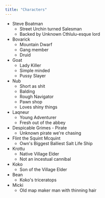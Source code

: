 ```yaml
---
title: "Characters"
---
```

- Steve Boatman
    - Street Urchin turned Salesman
    - Backed by Unknown Cthlulu-esque lord
- Bovarick
    - Mountain Dwarf
    - Gang member
    - Druid
- Goat 
    - Lady Killer
    - Simple minded
    - Pussy Slayer
- Nub 
    - Short as shit
    - Balding
    - Rough Navigator
    - Pawn shop
    - Loves shiny things
- Laqneur
    - Young Adventurer
    - Fresh out of the abbey
- Despicable Grimes - Pirate
    - Unknown pirate we're chasing
- Flint the Squint Mcquint
    - Own's Biggest Balliest Salt Life Ship
- Krottu 
  - Native Village Elder
  - Not an incestual cannibal
- Koko
  -  Son of the Village Elder
- Bean 
  - Koko's triceratops
- Micki
  - Old map maker man with thinning hair
